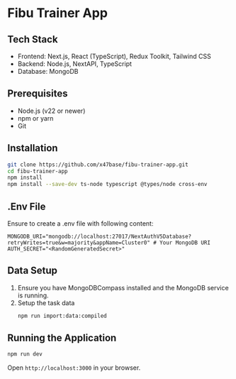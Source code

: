 # Fibu Trainer App

## Tech Stack

- Frontend: Next.js, React (TypeScript), Redux Toolkit, Tailwind CSS  
- Backend: Node.js, NextAPI, TypeScript  
- Database: MongoDB  

## Prerequisites

- Node.js (v22 or newer)  
- npm or yarn  
- Git  

## Installation

```bash
git clone https://github.com/x47base/fibu-trainer-app.git
cd fibu-trainer-app
npm install
npm install --save-dev ts-node typescript @types/node cross-env
```

## .Env File

Ensure to create a .env file with following content:

```env
MONGODB_URI="mongodb://localhost:27017/NextAuthV5Database?retryWrites=true&w=majority&appName=Cluster0" # Your MongoDB URI
AUTH_SECRET="<RandomGeneratedSecret>"
```

## Data Setup

1. Ensure you have MongoDBCompass installed and the MongoDB service is running.
2. Setup the task data
   ```bash
   npm run import:data:compiled
   ```

## Running the Application

```bash
npm run dev
```  
Open `http://localhost:3000` in your browser.

